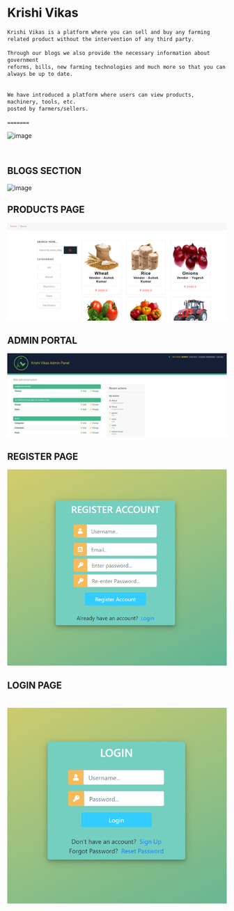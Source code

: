 # Krishi Vikas

```
Krishi Vikas is a platform where you can sell and buy any farming 
related product without the intervention of any third party.

Through our blogs we also provide the necessary information about government
reforms, bills, new farming technologies and much more so that you can always be up to date.


We have introduced a platform where users can view products, machinery, tools, etc. 
posted by farmers/sellers.

=======

```
![image](https://user-images.githubusercontent.com/53532851/102768118-9ea24980-43a6-11eb-8c9f-3533c33d75b0.png)

<br>

## BLOGS SECTION

![image](https://user-images.githubusercontent.com/53532851/102813599-1dbb7000-43ef-11eb-9cbb-130995ff8f33.png)


## PRODUCTS PAGE

![](READMEimg/product.png)

## ADMIN PORTAL

![](READMEimg/admin.png)

## REGISTER PAGE

![](READMEimg/register.png)

## LOGIN PAGE

![](READMEimg/login.png)
=======
